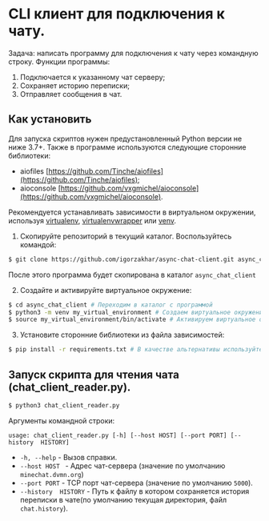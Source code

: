 # CLI клиент для подключения к чату.

Задача: написать программу для подключения к чату через командную строку.
Функции программы:
1. Подключается к указанному чат серверу;
2. Сохраняет историю переписки;
3. Отправляет сообщения в чат.

## Как установить

Для запуска скриптов нужен предустановленный Python версии не ниже 3.7+.
Также в программе используются следующие сторонние библиотеки:
- aiofiles [https://github.com/Tinche/aiofiles](https://github.com/Tinche/aiofiles);
- aioconsole [https://github.com/vxgmichel/aioconsole](https://github.com/vxgmichel/aioconsole).

Рекомендуется устанавливать зависимости в виртуальном окружении, используя [virtualenv](https://github.com/pypa/virtualenv), [virtualenvwrapper](https://pypi.python.org/pypi/virtualenvwrapper) или [venv](https://docs.python.org/3/library/venv.html).

1. Скопируйте репозиторий в текущий каталог. Воспользуйтесь командой:
```bash
$ git clone https://github.com/igorzakhar/async-chat-client.git async_chat_client
```
После этого программа будет скопирована в каталог ```async_chat_client```

2. Создайте и активируйте виртуальное окружение:
```bash
$ cd async_chat_client # Переходим в каталог с программой
$ python3 -m venv my_virtual_environment # Создаем виртуальное окружение
$ source my_virtual_environment/bin/activate # Активируем виртуальное окружение
```

3. Установите сторонние библиотеки  из файла зависимостей:
```bash
$ pip install -r requirements.txt # В качестве альтернативы используйте pip3
```

## Запуск скрипта для чтения чата (chat_client_reader.py).
```bash
$ python3 chat_client_reader.py
```
Аргументы командной строки:
```
usage: chat_client_reader.py [-h] [--host HOST] [--port PORT] [--history  HISTORY]
```
- ```-h, --help``` - Вызов справки.
- ```--host HOST ``` -  Адрес чат-сервера (значение по умолчанию ```minechat.dvmn.org```)
- ```--port PORT``` - TCP порт чат-сервера (значение по умолчанию ```5000```).
- ```--history  HISTORY``` -  Путь к файлу в котором сохраняется история переписки в чате(по умолчанию текущая директория, файл ```chat.history```).
